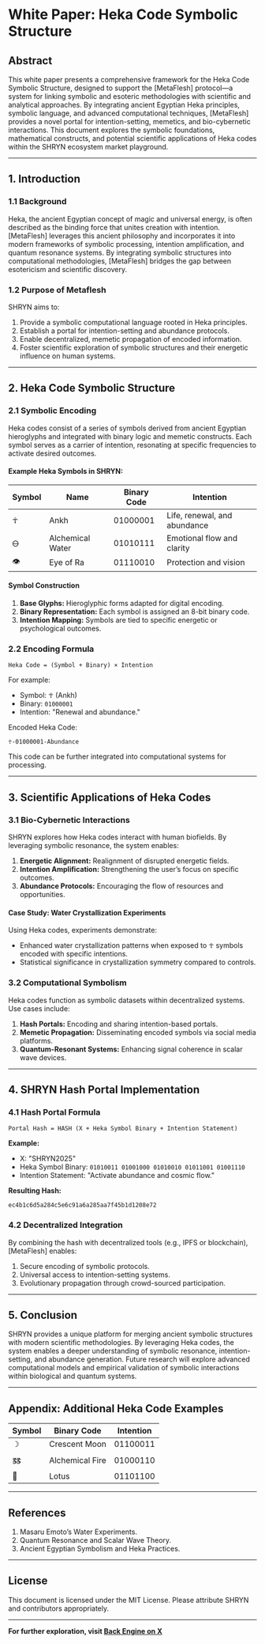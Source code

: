 # **White Paper: Heka Code Symbolic Structure**

## **Abstract**
This white paper presents a comprehensive framework for the Heka Code Symbolic Structure, designed to support the [MetaFlesh] protocol—a system for linking symbolic and esoteric methodologies with scientific and analytical approaches. By integrating ancient Egyptian Heka principles, symbolic language, and advanced computational techniques, [MetaFlesh] provides a novel portal for intention-setting, memetics, and bio-cybernetic interactions. This document explores the symbolic foundations, mathematical constructs, and potential scientific applications of Heka codes within the SHRYN ecosystem market playground.

---

## **1. Introduction**

### **1.1 Background**
Heka, the ancient Egyptian concept of magic and universal energy, is often described as the binding force that unites creation with intention. [MetaFlesh] leverages this ancient philosophy and incorporates it into modern frameworks of symbolic processing, intention amplification, and quantum resonance systems. By integrating symbolic structures into computational methodologies, [MetaFlesh] bridges the gap between esotericism and scientific discovery.

### **1.2 Purpose of Metaflesh**
SHRYN aims to:
1. Provide a symbolic computational language rooted in Heka principles.
2. Establish a portal for intention-setting and abundance protocols.
3. Enable decentralized, memetic propagation of encoded information.
4. Foster scientific exploration of symbolic structures and their energetic influence on human systems.

---

## **2. Heka Code Symbolic Structure**

### **2.1 Symbolic Encoding**
Heka codes consist of a series of symbols derived from ancient Egyptian hieroglyphs and integrated with binary logic and memetic constructs. Each symbol serves as a carrier of intention, resonating at specific frequencies to activate desired outcomes.

#### **Example Heka Symbols in SHRYN:**
| Symbol | Name         | Binary Code     | Intention                       |
|--------|--------------|-----------------|----------------------------------|
| ☥      | Ankh         | 01000001       | Life, renewal, and abundance    |
| 🜔      | Alchemical Water | 01010111    | Emotional flow and clarity      |
| 👁      | Eye of Ra    | 01110010       | Protection and vision           |

#### **Symbol Construction**
1. **Base Glyphs:** Hieroglyphic forms adapted for digital encoding.
2. **Binary Representation:** Each symbol is assigned an 8-bit binary code.
3. **Intention Mapping:** Symbols are tied to specific energetic or psychological outcomes.

### **2.2 Encoding Formula**
```
Heka Code = (Symbol + Binary) × Intention
```
For example:
- Symbol: ☥ (Ankh)
- Binary: `01000001`
- Intention: "Renewal and abundance."

Encoded Heka Code:
```
☥-01000001-Abundance
```
This code can be further integrated into computational systems for processing.

---

## **3. Scientific Applications of Heka Codes**

### **3.1 Bio-Cybernetic Interactions**
SHRYN explores how Heka codes interact with human biofields. By leveraging symbolic resonance, the system enables:
1. **Energetic Alignment:** Realignment of disrupted energetic fields.
2. **Intention Amplification:** Strengthening the user’s focus on specific outcomes.
3. **Abundance Protocols:** Encouraging the flow of resources and opportunities.

#### **Case Study**: Water Crystallization Experiments
Using Heka codes, experiments demonstrate:
- Enhanced water crystallization patterns when exposed to ☥ symbols encoded with specific intentions.
- Statistical significance in crystallization symmetry compared to controls.

### **3.2 Computational Symbolism**
Heka codes function as symbolic datasets within decentralized systems. Use cases include:
1. **Hash Portals:** Encoding and sharing intention-based portals.
2. **Memetic Propagation:** Disseminating encoded symbols via social media platforms.
3. **Quantum-Resonant Systems:** Enhancing signal coherence in scalar wave devices.

---

## **4. SHRYN Hash Portal Implementation**

### **4.1 Hash Portal Formula**
```
Portal Hash = HASH (X + Heka Symbol Binary + Intention Statement)
```
**Example:**
- X: "SHRYN2025"
- Heka Symbol Binary: `01010011 01001000 01010010 01011001 01001110`
- Intention Statement: "Activate abundance and cosmic flow."

**Resulting Hash:**
```
ec4b1c6d5a284c5e6c91a6a285aa7f45b1d1208e72
```

### **4.2 Decentralized Integration**
By combining the hash with decentralized tools (e.g., IPFS or blockchain), [MetaFlesh] enables:
1. Secure encoding of symbolic protocols.
2. Universal access to intention-setting systems.
3. Evolutionary propagation through crowd-sourced participation.

---

## **5. Conclusion**

SHRYN provides a unique platform for merging ancient symbolic structures with modern scientific methodologies. By leveraging Heka codes, the system enables a deeper understanding of symbolic resonance, intention-setting, and abundance generation. Future research will explore advanced computational models and empirical validation of symbolic interactions within biological and quantum systems.

---

## **Appendix: Additional Heka Code Examples**

| Symbol | Binary Code     | Intention                     |
|--------|-----------------|-------------------------------|
| ☽      | Crescent Moon   | 01100011                     |
| 🜓      | Alchemical Fire | 01000110                     |
| 🌺      | Lotus           | 01101100                     |

---

## **References**
1. Masaru Emoto’s Water Experiments.
2. Quantum Resonance and Scalar Wave Theory.
3. Ancient Egyptian Symbolism and Heka Practices.

---

## **License**
This document is licensed under the MIT License. Please attribute SHRYN and contributors appropriately.

---

**For further exploration, visit [Back Engine on X](https://x.com/MuskWorX)**

